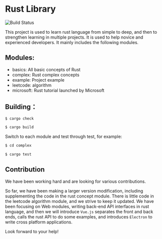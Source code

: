 # Rust Library

![Build Status](https://github.com/rust-lang/book/workflows/CI/badge.svg)

This project is used to learn rust language from simple to deep, and then to strengthen learning in multiple projects. It is used to help novice and experienced developers. It mainly includes the following modules.

## Modules:

* basics: All basic concepts of Rust
* complex: Rust complex concepts
* example: Project example
* leetcode: algorithm
* microsoft: Rust tutorial launched by Microsoft


## Building：

```bash
$ cargo check 

$ cargo build 
```
Switch to each module and test through test, for example:
```bash
$ cd complex

$ cargo test 
```

## Contribution

We have been working hard and are looking for various contributions.

So far, we have been making a larger version modification, including supplementing the code in the rust concept module. There is little code in the
leetcode algorithm module, and we strive to keep it updated. We have been focusing on Web modules, writing back-end API interfaces in rust language, and then we will introduce `Vue.js` separates the front and back ends, calls the rust API to do some examples, and introduces `Electron` to write cross platform applications.

Look forward to your help!
